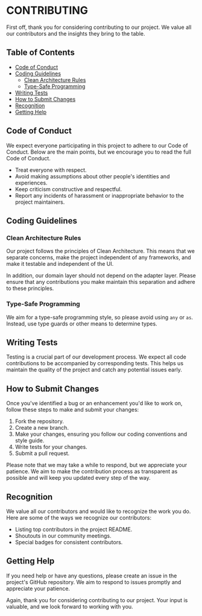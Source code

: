 # CONTRIBUTING

First off, thank you for considering contributing to our project. We value all our contributors and the insights they bring to the table.

## Table of Contents

- [Code of Conduct](#code-of-conduct)
- [Coding Guidelines](#coding-guidelines)
  - [Clean Architecture Rules](#clean-architecture-rules)
  - [Type-Safe Programming](#type-safe-programming)
- [Writing Tests](#writing-tests)
- [How to Submit Changes](#how-to-submit-changes)
- [Recognition](#recognition)
- [Getting Help](#getting-help)

## Code of Conduct

We expect everyone participating in this project to adhere to our Code of Conduct. Below are the main points, but we encourage you to read the full Code of Conduct.

- Treat everyone with respect.
- Avoid making assumptions about other people's identities and experiences.
- Keep criticism constructive and respectful.
- Report any incidents of harassment or inappropriate behavior to the project maintainers.

## Coding Guidelines

### Clean Architecture Rules

Our project follows the principles of Clean Architecture. This means that we separate concerns, make the project independent of any frameworks, and make it testable and independent of the UI.

In addition, our domain layer should not depend on the adapter layer. Please ensure that any contributions you make maintain this separation and adhere to these principles.

### Type-Safe Programming

We aim for a type-safe programming style, so please avoid using `any` or `as`. Instead, use type guards or other means to determine types.

## Writing Tests

Testing is a crucial part of our development process. We expect all code contributions to be accompanied by corresponding tests. This helps us maintain the quality of the project and catch any potential issues early.

## How to Submit Changes

Once you've identified a bug or an enhancement you'd like to work on, follow these steps to make and submit your changes:

1. Fork the repository.
2. Create a new branch.
3. Make your changes, ensuring you follow our coding conventions and style guide.
4. Write tests for your changes.
5. Submit a pull request.

Please note that we may take a while to respond, but we appreciate your patience. We aim to make the contribution process as transparent as possible and will keep you updated every step of the way.

## Recognition

We value all our contributors and would like to recognize the work you do. Here are some of the ways we recognize our contributors:

- Listing top contributors in the project README.
- Shoutouts in our community meetings.
- Special badges for consistent contributors.

## Getting Help

If you need help or have any questions, please create an issue in the project's GitHub repository. We aim to respond to issues promptly and appreciate your patience.

Again, thank you for considering contributing to our project. Your input is valuable, and we look forward to working with you.
